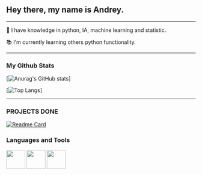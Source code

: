  

## **Hey there, my name is Andrey.** ## 

***
:rocket: I have knowledge in python, IA, machine learning and statistic.

:books: I'm currently learning others python functionality. 


***

### **My Github Stats** ###


[![Anurag's GitHub stats](https://github-readme-stats.vercel.app/api?username=dreymond1&show_icons=true&theme=radical)]

[![Top Langs](https://github-readme-stats.vercel.app/api/top-langs/?username=dreymond1&layout=compact&hide=jupyter%20Notebook,CSS&theme=radical)]

***
### **PROJECTS DONE** ###
[![Readme Card](https://github-readme-stats.vercel.app/api/pin/?username=dreymond1&repo=sentiment-analysis-app-demonstration&show_owner=true&theme=radical)](https://github.com/dreymond1/sentiment-analysis-app-demonstration)




### **Languages and Tools** ###

<div style="display: inline_block">
 <img src=https://cdn.jsdelivr.net/gh/devicons/devicon/icons/python/python-original-wordmark.svg width='50' height='50'>
 <img src="https://cdn.jsdelivr.net/gh/devicons/devicon@latest/icons/mysql/mysql-plain-wordmark.svg" width='50' heigth='50'>    
 <img src=https://cdn.jsdelivr.net/gh/devicons/devicon/icons/git/git-original.svg width='50' heigth='50'>
 
</div>


